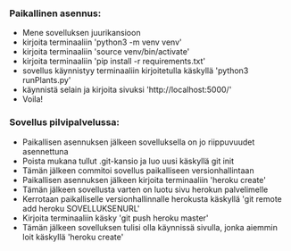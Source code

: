 ### Paikallinen asennus:
* Mene sovelluksen juurikansioon
* kirjoita terminaaliin 'python3 -m venv venv'
* kirjoita terminaaliin 'source venv/bin/activate'
* kirjoita terminaaliin 'pip install -r requirements.txt'
* sovellus käynnistyy terminaaliin kirjoitetulla käskyllä 'python3 runPlants.py'
* käynnistä selain ja kirjoita sivuksi 'http://localhost:5000/'
* Voila!

### Sovellus pilvipalvelussa:
* Paikallisen asennuksen jälkeen sovelluksella on jo riippuvuudet asennettuna
* Poista mukana tullut .git-kansio ja luo uusi käskyllä git init
* Tämän jälkeen commitoi sovellus paikalliseen versionhallintaan
* Paikallisen asennuksen jälkeen kirjoita terminaaliin 'heroku create'
* Tämän jälkeen sovellusta varten on luotu sivu herokun palvelimelle
* Kerrotaan paikalliselle versionhallinnalle herokusta käskyllä 'git remote add heroku SOVELLUKSENURL'
* Kirjoita terminaaliin käsky 'git push heroku master'
* Tämän jälkeen sovelluksen tulisi olla käynnissä sivulla, jonka aiemmin loit käskyllä 'heroku create'
